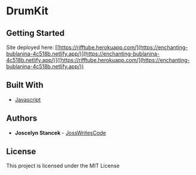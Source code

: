# DrumKit

## Getting Started

Site deployed here: [[https://rifftube.herokuapp.com/](https://enchanting-bublanina-4c518b.netlify.app/)](https://enchanting-bublanina-4c518b.netlify.app/)]([https://rifftube.herokuapp.com/](https://enchanting-bublanina-4c518b.netlify.app/))

## Built With

- [Javascript]([https://reactjs.org/](https://ecma-international.org/publications-and-standards/standards/ecma-262/))

## Authors

- **Joscelyn Stancek** - [JossWritesCode](https://github.com/JossWritesCode)

## License

This project is licensed under the MIT License
